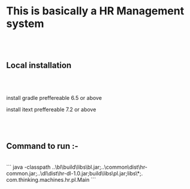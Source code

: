 <h1>This is basically a HR Management system</h1>
<br>
<br>
<h2>Local installation</h2>
<br>
<br>
<p>install gradle preffereable 6.5 or above</p>
<p>install itext preffereable 7.2 or above</p>
<br>
<br>
<h2>Command to run :-</h2>
<br>
```
java -classpath ..\bl\build\libs\bl.jar;..\common\dist\hr-common.jar;..\dl\dist\hr-dl-1.0.jar;build\libs\pl.jar;libs\*;. com.thinking.machines.hr.pl.Main
```

